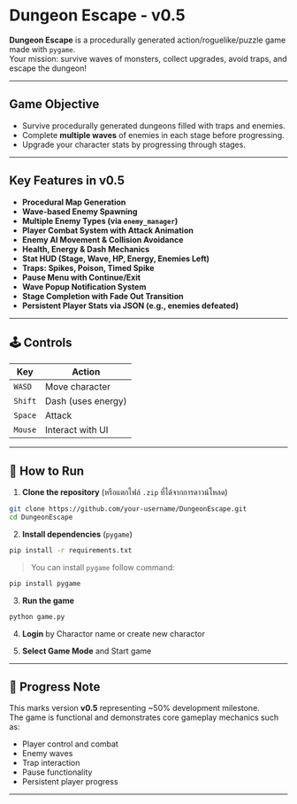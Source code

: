 # Dungeon Escape - v0.5

**Dungeon Escape** is a procedurally generated action/roguelike/puzzle game made with `pygame`.  
Your mission: survive waves of monsters, collect upgrades, avoid traps, and escape the dungeon!

---

## Game Objective

- Survive procedurally generated dungeons filled with traps and enemies.
- Complete **multiple waves** of enemies in each stage before progressing.
- Upgrade your character stats by progressing through stages.

---

## Key Features in v0.5

- **Procedural Map Generation**
- **Wave-based Enemy Spawning**
- **Multiple Enemy Types (via `enemy_manager`)**
- **Player Combat System with Attack Animation**
- **Enemy AI Movement & Collision Avoidance**
- **Health, Energy & Dash Mechanics**
- **Stat HUD (Stage, Wave, HP, Energy, Enemies Left)**
- **Traps: Spikes, Poison, Timed Spike**
- **Pause Menu with Continue/Exit**
- **Wave Popup Notification System**
- **Stage Completion with Fade Out Transition**
- **Persistent Player Stats via JSON (e.g., enemies defeated)**

---

## 🕹 Controls

| Key         | Action               |
|-------------|----------------------|
| `WASD`      | Move character       |
| `Shift`     | Dash (uses energy)   |
| `Space`     | Attack               |
| `Mouse`     | Interact with UI     |

---

## 🚀 How to Run

1. **Clone the repository** (หรือแตกไฟล์ `.zip` ที่ได้จากการดาวน์โหลด)

```bash
git clone https://github.com/your-username/DungeonEscape.git
cd DungeonEscape
```

2. **Install dependencies** (`pygame`)

```bash
pip install -r requirements.txt
```

>You can install `pygame` follow command:
```bash
pip install pygame
```

3. **Run the game**

```bash
python game.py
```

4. **Login** by Charactor name or create new charactor

5. **Select Game Mode** and Start game

---

## 📌 Progress Note

This marks version **v0.5** representing ~50% development milestone.  
The game is functional and demonstrates core gameplay mechanics such as:
- Player control and combat
- Enemy waves
- Trap interaction
- Pause functionality
- Persistent player progress

---
